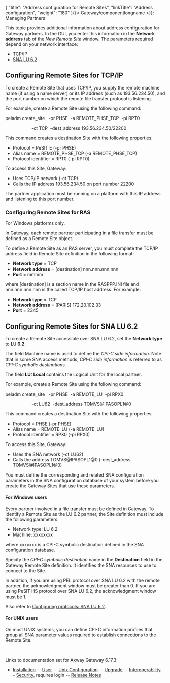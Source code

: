 {
    "title": "Address configuration for Remote Sites",
    "linkTitle": "Address configuration",
    "weight": "180"
}{{< Gateway/componentlongname  >}}: Managing Partners

This topic provides additional information about address configuration for Gateway partners. In the GUI, you enter this information in the **Network address** tab of the <span style="font-style: italic;">New Remote Site</span> window. The parameters required depend on your network interface:

-   [TCP/IP](#TCP_IP)
-   [SNA LU 6.2](#SNA_LU62)

<span id="TCP_IP"></span>

## Configuring Remote Sites for TCP/IP

To create a Remote Site that uses TCP/IP, you supply the remote machine name (if using a name server) or its IP address (such as 193.56.234.50), and the port number on which the remote file transfer protocol is listening.

For example, create a Remote Site using the following command:

peladm create\_site   -pr PHSE  -a REMOTE\_PHSE\_TCP  -pi RPT0

                     -ct TCP  -dest\_address 193.56.234.50/22200

This command creates a destination Site with the following properties:

-   Protocol = PeSIT E (<span class="code">-pr PHSE</span>)
-   Alias name = REMOTE\_PHSE\_TCP (<span class="code">-a REMOTE\_PHSE\_TCP</span>)
-   Protocol identifier = RPT0 (<span class="code">-pi RPT0</span>)

To access this Site, Gateway:

-   Uses TCP/IP network (<span class="code">-ct TCP</span>)
-   Calls the IP address 193.56.234.50 on port number 22200

The partner application must be running on a platform with this IP address and listening to this port number.

<span id="RAS"></span>

### Configuring Remote Sites for RAS

For Windows platforms only.

In Gateway, each remote partner participating in a file transfer must be defined as a Remote Site object.

To define a Remote Site as an RAS server, you must complete the TCP/IP address field in Remote Site definition in the following format:

-   <span style="font-weight: bold;">Network type</span> = TCP
-   <span style="font-weight: bold;">Network address</span> = \[destination\] nnn.nnn.nnn.nnn
-   <span style="font-weight: bold;">Port</span> = mmmm

where \[destination\] is a section name in the RASPPP.INI file and nnn.nnn.nnn.nnn is the called TCP/IP host address. For example:

-   <span style="font-weight: bold;">Network type</span> = TCP
-   <span style="font-weight: bold;">Network address</span> = \[PARIS\] 172.20.102.33
-   <span style="font-weight: bold;">Port</span> = 2345

<span id="CAPI"></span>

### 

<span id="SNA_LU62"></span>

## Configuring Remote Sites for SNA LU 6.2

To create a Remote Site accessible over SNA LU 6.2, set the <span style="font-weight: bold;">Network type</span> to <span style="font-weight: bold;">LU 6.2</span>.

The field Machine name is used to define the <span style="font-style: italic;">CPI-C side information</span>. Note that in some SNA access methods, <span style="font-style: italic;">CPI-C side information</span> is referred to as <span style="font-style: italic;">CPI-C symbolic destinations</span>.

The field <span style="font-weight: bold;">LU: Local</span> contains the Logical Unit for the local partner.

For example, create a Remote Site using the following command:

peladm create\_site   -pr PHSE  -a REMOTE\_LU  -pi RPX0

                     -ct LU62  -dest\_address TOMVS@IPASOPL1@0

This command creates a destination Site with the following properties:

-   Protocol = PHSE (<span class="code">-pr PHSE</span>)
-   Alias name = REMOTE\_LU (<span class="code">-a REMOTE\_LU</span>)
-   Protocol identifier = RPX0 (<span class="code">-pi RPX0</span>)

To access this Site, Gateway:

-   Uses the SNA network (<span class="code">-ct LU62</span>)
-   Calls the address TOMVS@IPASOPL1@0 (<span class="code">-dest\_address TOMVS@IPASOPL1@0</span>)

You must define the corresponding and related SNA configuration parameters in the SNA configuration database of your system before you create the Gateway Sites that use these parameters.

#### For Windows users

Every partner involved in a file transfer must be defined in Gateway. To identify a Remote Site as the LU 6.2 partner, the Site definition must include the following parameters:

-   Network type: LU 6.2
-   Machine: xxxxxxxx

where xxxxxxx is a CPI-C symbolic destination defined in the SNA configuration database.

Specify the <span style="font-style: italic;">CPI-C symbolic destination</span> name in the <span style="font-weight: bold;">Destination</span> field in the Gateway Remote Site definition. It identifies the SNA resources to use to connect to the Site.

In addition, if you are using PEL protocol over SNA LU 6.2 with the remote partner, the acknowledgment window must be greater than 0. If you are using PeSIT HS protocol over SNA LU 6.2, the acknowledgment window must be 1.

Also refer to [Configuring protocols: SNA LU 6.2](../../../../configuration_start_here/config_protocols_about/config_sna_lu_6_2#CPI-C_Symbolic_Destination).

#### For UNIX users

On most UNIX systems, you can define CPI-C information profiles that group all SNA parameter values required to establish connections to the Remote Site.

 

Links to documentation set for Axway Gateway <span class="mc-variable axway_variables.Release_Number variable">6.17.3</span>:

-   [Installation](/bundle/Gateway_6173_InstallationGuide_allOS_en_HTML5/page/Content/start_page.htm) -- [User](/bundle/Gateway_6173_UsersGuide_allOS_en_HTML5/page/Content/start_page.htm) -- [Unix Configuration](/bundle/Gateway_6173_ConfigurationGuide_UNIX_en_HTML5/page/Content/start_page.htm) -- [Upgrade](/bundle/Gateway_6173_UpgradeGuide_allOS_en_HTML5/page/Content/start_page.htm) -- [Interoperability](/bundle/Gateway_6173_InteroperabilityGuide_allOS_en_HTML5/page/Content/start_page.htm) -- [Security](/bundle/Gateway_6173_SecurityGuide_allOS_en_HTML5/page/Content/start_page.htm), requires login -- [Release Notes](/bundle/Gateway_6173_ReleaseNotes_allOS_en_HTML5/page/Content/Gateway_ReleaseNotes_allOS_en.htm)
